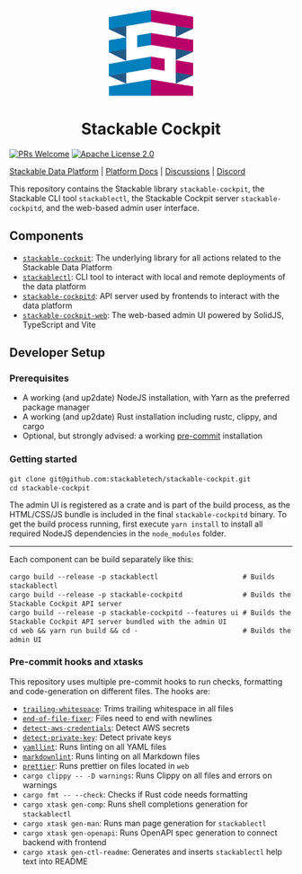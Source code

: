 <!-- markdownlint-disable MD041 MD033 -->

<p align="center">
  <img width="150" src="./.readme/static/borrowed/Icon_Stackable.svg" alt="Stackable Logo"/>
</p>

<h1 align="center">Stackable Cockpit</h1>

[![PRs Welcome](https://img.shields.io/badge/PRs-welcome-green.svg)](https://docs.stackable.tech/home/stable/contributor/index.html)
[![Apache License 2.0](https://img.shields.io/badge/license-Apache--2.0-green)](./LICENSE)

[Stackable Data Platform](https://stackable.tech/) | [Platform Docs](https://docs.stackable.tech/) | [Discussions](https://github.com/orgs/stackabletech/discussions) | [Discord](https://discord.gg/7kZ3BNnCAF)

This repository contains the Stackable library `stackable-cockpit`, the Stackable CLI tool `stackablectl`, the Stackable
Cockpit server `stackable-cockpitd`, and the web-based admin user interface.

## Components

- [`stackable-cockpit`][lib-readme]: The underlying library for all actions related to the Stackable Data Platform
- [`stackablectl`][ctl-readme]: CLI tool to interact with local and remote deployments of the data platform
- [`stackable-cockpitd`][server-readme]: API server used by frontends to interact with the data platform
- [`stackable-cockpit-web`][web-readme]: The web-based admin UI powered by SolidJS, TypeScript and Vite

## Developer Setup

### Prerequisites

- A working (and up2date) NodeJS installation, with Yarn as the preferred package manager
- A working (and up2date) Rust installation including rustc, clippy, and cargo
- Optional, but strongly advised: a working [pre-commit][pre-commit] installation

### Getting started

```shell
git clone git@github.com:stackabletech/stackable-cockpit.git
cd stackable-cockpit
```

The admin UI is registered as a crate and is part of the build process, as the HTML/CSS/JS bundle is included in the
final `stackable-cockpitd` binary. To get the build process running, first execute `yarn install` to install all required NodeJS
dependencies in the `node_modules` folder.

---

Each component can be build separately like this:

```shell
cargo build --release -p stackablectl                     # Builds stackablectl
cargo build --release -p stackable-cockpitd               # Builds the Stackable Cockpit API server
cargo build --release -p stackable-cockpitd --features ui # Builds the Stackable Cockpit API server bundled with the admin UI
cd web && yarn run build && cd -                          # Builds the admin UI
```

### Pre-commit hooks and xtasks

This repository uses multiple pre-commit hooks to run checks, formatting and code-generation on different files. The
hooks are:

- [`trailing-whitespace`](https://github.com/pre-commit/pre-commit-hooks#trailing-whitespace): Trims trailing whitespace
  in all files
- [`end-of-file-fixer`](https://github.com/pre-commit/pre-commit-hooks#end-of-file-fixer): Files need to end with
  newlines
- [`detect-aws-credentials`](https://github.com/pre-commit/pre-commit-hooks#detect-aws-credentials): Detect AWS secrets
- [`detect-private-key`](https://github.com/pre-commit/pre-commit-hooks#detect-private-key): Detect private keys
- [`yamllint`](https://github.com/adrienverge/yamllint): Runs linting on all YAML files
- [`markdownlint`](https://github.com/igorshubovych/markdownlint-cli): Runs linting on all Markdown files
- [`prettier`](https://github.com/pre-commit/mirrors-prettier): Runs prettier on files located in `web`
- `cargo clippy -- -D warnings`: Runs Clippy on all files and errors on warnings
- `cargo fmt -- --check`: Checks if Rust code needs formatting
- `cargo xtask gen-comp`: Runs shell completions generation for `stackablectl`
- `cargo xtask gen-man`: Runs man page generation for `stackablectl`
- `cargo xtask gen-openapi`: Runs OpenAPI spec generation to connect backend with frontend
- `cargo xtask gen-ctl-readme`: Generates and inserts `stackablectl` help text into README

[server-readme]: ./rust/stackable-cockpitd/README.md
[ctl-readme]: ./rust/stackablectl/README.md
[pre-commit]: https://pre-commit.com/
[web-readme]: ./web/README.md
[lib-readme]: ./rust/stackable-cockpit/README.md
[xtasks]: ./xtask/src/main.rs
